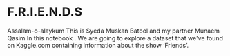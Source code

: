 # F.R.I.E.N.D.S
Assalam-o-alaykum 
This is Syeda Muskan Batool and my partner Munaem Qasim
In this notebook . We are  going to explore a dataset that we've found on Kaggle.com containing information about the show ‘Friends’.

